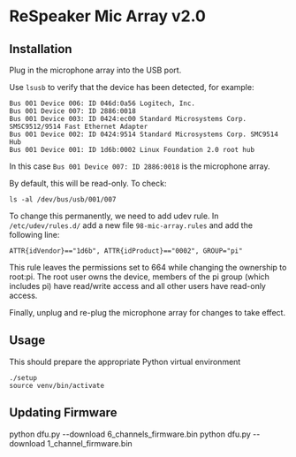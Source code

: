 # ReSpeaker Mic Array v2.0

## Installation
Plug in the microphone array into the USB port.

Use `lsusb` to verify that the device has been detected, for example:
```
Bus 001 Device 006: ID 046d:0a56 Logitech, Inc. 
Bus 001 Device 007: ID 2886:0018  
Bus 001 Device 003: ID 0424:ec00 Standard Microsystems Corp. SMSC9512/9514 Fast Ethernet Adapter
Bus 001 Device 002: ID 0424:9514 Standard Microsystems Corp. SMC9514 Hub
Bus 001 Device 001: ID 1d6b:0002 Linux Foundation 2.0 root hub
```
In this case `Bus 001 Device 007: ID 2886:0018` is the microphone array.

By default, this will be read-only. To check:
```
ls -al /dev/bus/usb/001/007
```

To change this permanently, we need to add udev rule. In `/etc/udev/rules.d/` add a new file `98-mic-array.rules` and add the following line:
```
ATTR{idVendor}=="1d6b", ATTR{idProduct}=="0002", GROUP="pi"
```
This rule leaves the permissions set to 664 while changing the ownership to root:pi. The root user owns the device, members of the pi group (which includes pi) have read/write access and all other users have read-only access.

Finally, unplug and re-plug the microphone array for changes to take effect.


## Usage
This should prepare the appropriate Python virtual environment
```
./setup
source venv/bin/activate
```

## Updating Firmware

python dfu.py --download 6_channels_firmware.bin
python dfu.py --download 1_channel_firmware.bin

